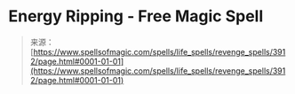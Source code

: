 <!--yml
category: 未分类
date: 2024-06-12 18:37:46
-->

# Energy Ripping - Free Magic Spell

> 来源：[https://www.spellsofmagic.com/spells/life_spells/revenge_spells/3912/page.html#0001-01-01](https://www.spellsofmagic.com/spells/life_spells/revenge_spells/3912/page.html#0001-01-01)